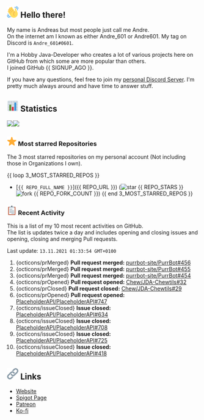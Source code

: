 <!-- Links -->
[purr]: https://purrbot.site
[discord]: https://discord.gg/6dazXp6
[website]: https://andre601.ch
[spigot]: https://www.spigotmc.org/resources/authors/56829/
[patreon]: https://patreon.com/andre_601
[ko-fi]: https://ko-fi.com/andre_601

<!-- SVGs -->
[star]: https://cdn.jsdelivr.net/gh/Readme-Workflows/Readme-Icons@main/icons/octicons/StarredRepository.svg
[fork]: https://cdn.jsdelivr.net/gh/Readme-Workflows/Readme-Icons@main/icons/octicons/ForkedRepository.svg

## <img alt="emoji" src="https://raw.githubusercontent.com/twitter/twemoji/master/assets/svg/1f44b.svg" height="30em"> Hello there!
My name is Andreas but most people just call me Andre.  
On the internet am I known as either Andre_601 or Andre601. My tag on Discord is `Andre_601#0601`.

I'm a Hobby Java-Developer who creates a lot of various projects here on GitHub from which some are more popular than others.  
I joined GitHub {{ SIGNUP_AGO }}.

If you have any questions, feel free to join my [personal Discord Server][discord]. I'm pretty much always around and have time to answer stuff.

## <img alt="emoji" src="https://raw.githubusercontent.com/twitter/twemoji/master/assets/svg/1f4ca.svg" height="30em"> Statistics
<img height="195px" src="https://github-readme-stats.vercel.app/api?username=Andre601&show_icons=true&hide_rank=true&title_color=3498db&bg_color=ffffff00&text_color=718096&disable_animations=true"><img height="195px" src="https://github-readme-stats.vercel.app/api/top-langs?username=Andre601&layout=compact&title_color=3498db&bg_color=ffffff00&text_color=718096">

### <img alt="emoji" src="https://raw.githubusercontent.com/twitter/twemoji/master/assets/svg/2b50.svg" height="25em"> Most starred Repositories
The 3 most starred repositories on my personal account (Not including those in Organizations I own).

{{ loop 3_MOST_STARRED_REPOS }}
- [`{{ REPO_FULL_NAME }}`]({{ REPO_URL }}) (![star] {{ REPO_STARS }} ![fork] {{ REPO_FORK_COUNT }})
{{ end 3_MOST_STARRED_REPOS }}

### <img alt="emoji" src="https://raw.githubusercontent.com/twitter/twemoji/master/assets/svg/1f4cb.svg" height="25em"> Recent Activity
This is a list of my 10 most recent activities on GitHub.  
The list is updates twice a day and includes opening and closing issues and opening, closing and merging Pull requests.

<!--RECENT_ACTIVITY:last_update-->
Last update: `13.11.2021 01:33:54 GMT+0100`
<!--RECENT_ACTIVITY:last_update_end-->
<!--RECENT_ACTIVITY:start-->
1. {octicons/prMerged} **Pull request merged:** [purrbot-site/PurrBot#456](https://github.com/purrbot-site/PurrBot/pull/456)
2. {octicons/prMerged} **Pull request merged:** [purrbot-site/PurrBot#455](https://github.com/purrbot-site/PurrBot/pull/455)
3. {octicons/prMerged} **Pull request merged:** [purrbot-site/PurrBot#454](https://github.com/purrbot-site/PurrBot/pull/454)
4. {octicons/prOpened} **Pull request opened:** [Chew/JDA-Chewtils#32](https://github.com/Chew/JDA-Chewtils/pull/32)
5. {octicons/prClosed} **Pull request closed:** [Chew/JDA-Chewtils#29](https://github.com/Chew/JDA-Chewtils/pull/29)
6. {octicons/prOpened} **Pull request opened:** [PlaceholderAPI/PlaceholderAPI#747](https://github.com/PlaceholderAPI/PlaceholderAPI/pull/747)
7. {octicons/issueClosed} **Issue closed:** [PlaceholderAPI/PlaceholderAPI#634](https://github.com/PlaceholderAPI/PlaceholderAPI/issues/634)
8. {octicons/issueClosed} **Issue closed:** [PlaceholderAPI/PlaceholderAPI#708](https://github.com/PlaceholderAPI/PlaceholderAPI/issues/708)
9. {octicons/issueClosed} **Issue closed:** [PlaceholderAPI/PlaceholderAPI#725](https://github.com/PlaceholderAPI/PlaceholderAPI/issues/725)
10. {octicons/issueClosed} **Issue closed:** [PlaceholderAPI/PlaceholderAPI#418](https://github.com/PlaceholderAPI/PlaceholderAPI/issues/418)
<!--RECENT_ACTIVITY:end-->

## <img alt="emoji" src="https://raw.githubusercontent.com/twitter/twemoji/master/assets/svg/1f517.svg" height="30em"> Links
- [Website]
- [Spigot Page][spigot]
- [Patreon]
- [Ko-fi]
